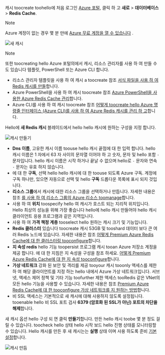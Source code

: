 캐시 toocreate toohello에 처음 로그인 [Azure 포털](https://portal.azure.com), 클릭 하 고 **새로** > **데이터베이스** > **Redis Cache**.

> [!NOTE]
> Azure 계정이 없는 경우 몇 분 만에 [Azure 무료 계정을 열 수 있습니다](https://azure.microsoft.com/pricing/free-trial/?WT.mc_id=redis_cache_hero) .
> 
> 

![새 캐시](media/redis-cache-create/redis-cache-new-cache-menu.png)

> [!NOTE]
> 또한 toocreating hello Azure 포털의에서 캐시, 리소스 관리자를 사용 하 여 만들 수도 있습니다 템플릿, PowerShell 또는 Azure CLI 합니다.
> 
> * 리소스 관리자 템플릿을 사용 하 여 캐시 a toocreate 참조 [서식 파일을 사용 하 여 Redis 캐시를 만들](../articles/redis-cache/cache-redis-cache-arm-provision.md)합니다.
> * Azure PowerShell을 사용 하 여 캐시 toocreate 참조 [Azure PowerShell을 사용한 Azure Redis Cache 관리](../articles/redis-cache/cache-howto-manage-redis-cache-powershell.md)합니다.
> * Azure CLI를 사용 하 여 캐시 toocreate 참조 [어떻게 toocreate hello Azure 명령줄 인터페이스 (Azure CLI)를 사용 하 여 Azure Redis 캐시를 관리 하 고](../articles/redis-cache/cache-manage-cli.md)합니다.
> 
> 

Hello에 **새 Redis 캐시** 블레이드에서 hello hello 캐시에 원하는 구성을 지정 합니다.

![캐시 만들기](media/redis-cache-create/redis-cache-cache-create.png) 

* **Dns 이름**, 고유한 캐시 이름 toouse hello 캐시 끝점에 대 한 입력 합니다. hello 캐시 이름은 1 자에서 63 자 사이의 문자열 이어야 하 고 숫자, 문자 및 hello 포함 `-` 문자입니다. hello 캐시 이름은 시작 하거나 끝날 수 없으며 hello로 `-` 문자와 연속 `-` 문자는 유효 하지 않습니다.
* 에 대 한 **구독**, 선택 hello hello 캐시에 대 한 toouse 되도록 Azure 구독. 계정에 구독 하나만, 있으면 자동으로 선택 및 hello **구독** 드롭다운 목록에 표시 되지 것입니다.
* **리소스 그룹**에서 캐시에 대한 리소스 그룹을 선택하거나 만듭니다. 자세한 내용은 참조 [를 사용 하 여 리소스 그룹의 Azure 리소스 toomanage](../articles/azure-resource-manager/resource-group-overview.md)합니다. 
* 사용 하 여 **위치** toospecify hello 여 캐시가 호스트 되는 지리적 위치입니다. Hello 최상의 성능을 위해 가장 좋습니다 hello에 hello 캐시 만들어야 hello 캐시 클라이언트 응용 프로그램과 같은 지역입니다.
* 사용 하 여 **가격 책정 계층** tooselect hello 원하는 캐시 크기 및 기능입니다.
* **Redis 클러스터** 있습니다 toocreate 캐시 53GB 및 tooshard 데이터 보다 큰 여러 Redis 노드에 있습니다. 자세한 내용은 참조 [어떻게 Premium Azure Redis Cache에 대 한 클러스터링 tooconfigure](../articles/redis-cache/cache-how-to-premium-clustering.md)합니다.
* **지 속성 redis** hello 기능 toopersist 프로그램 캐시 tooan Azure 저장소 계정을 제공 합니다. 에 대 한 지침은 지 속성을 구성을 참조 하세요. [어떻게 Premium Azure Redis Cache에 대 한 지 속성 tooconfigure](../articles/redis-cache/cache-how-to-premium-persistence.md)합니다.
* **가상 네트워크** 강화 된 보안 및 격리를 제공 tooyour 캐시 tooonly 액세스를 제한 하 여 해당 클라이언트를 지정 하는 hello 내에서 Azure 가상 네트워크입니다. 서브넷, 액세스 제어 정책 및 기타 기능 toofurther 제한 액세스 tooRedis 같은 VNet의 모든 hello 기능을 사용할 수 있습니다. 자세한 내용은 참조 [Premium Azure Redis Cache에 대 한 tooconfigure 가상 네트워크를 지 원하는 방법](../articles/redis-cache/cache-how-to-premium-vnet.md)합니다.
* 비 SSL 액세스는 기본적으로 새 캐시에 대해 사용하지 않도록 설정됩니다. tooenable hello 비 SSL 포트 검사 **6379 (암호화 된 SSL가 아닌) 포트의 차단을 해제**합니다.

새 캐시 옵션 hello 구성 되 면 클릭 **만들기**합니다. 만든 hello 캐시 toobe 몇 분 정도 걸릴 수 있습니다. toocheck hello 상태 hello 시작 보드 hello 진행 상태를 모니터링할 수 있습니다. Hello 캐시를 만든 후 새 캐시는는 **실행** 상태 이며 사용 하도록 준비 [기본 설정](../articles/redis-cache/cache-configure.md#default-redis-server-configuration)합니다.

![캐시 만듬](media/redis-cache-create/redis-cache-cache-created.png)

